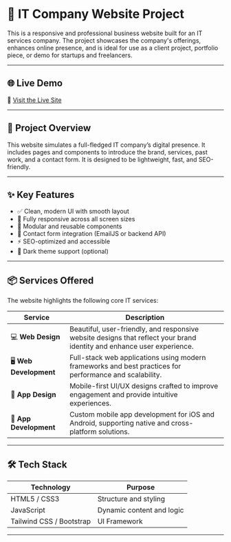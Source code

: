 # 💼 IT Company Website Project

This is a responsive and professional business website built for an IT services company. The project showcases the company's offerings, enhances online presence, and is ideal for use as a client project, portfolio piece, or demo for startups and freelancers.

---

## 🌐 Live Demo

🚀 [Visit the Live Site](https://sarveshgr17.github.io/Basic_Company_Website/)

---

## 🧾 Project Overview

This website simulates a full-fledged IT company’s digital presence. It includes pages and components to introduce the brand, services, past work, and a contact form. It is designed to be lightweight, fast, and SEO-friendly.

---

## ✨ Key Features

- ✅ Clean, modern UI with smooth layout
- 📱 Fully responsive across all screen sizes
- 🧩 Modular and reusable components
- 📧 Contact form integration (EmailJS or backend API)
- ⚡ SEO-optimized and accessible
- 🌙 Dark theme support (optional)

---

## 📦 Services Offered

The website highlights the following core IT services:

| Service           | Description |
|-------------------|-------------|
| 💻 **Web Design**     | Beautiful, user-friendly, and responsive website designs that reflect your brand identity and enhance user experience. |
| 🖥️ **Web Development** | Full-stack web applications using modern frameworks and best practices for performance and scalability. |
| 📱 **App Design**     | Mobile-first UI/UX designs crafted to improve engagement and provide intuitive experiences. |
| 📲 **App Development** | Custom mobile app development for iOS and Android, supporting native and cross-platform solutions. |

---

## 🛠 Tech Stack

| Technology    | Purpose                        |
|---------------|--------------------------------|
| HTML5 / CSS3  | Structure and styling          |
| JavaScript    | Dynamic content and logic      |
| Tailwind CSS / Bootstrap | UI Framework        |
---
